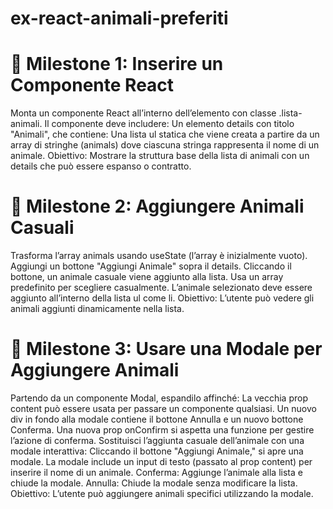 # ex-react-animali-preferiti
# 📌 Milestone 1: Inserire un Componente React
Monta un componente React all’interno dell’elemento con classe .lista-animali.
Il componente deve includere:
Un elemento details con titolo "Animali", che contiene:
Una lista ul statica che viene creata a partire da un array di stringhe (animals) dove ciascuna stringa rappresenta il nome di un animale.
Obiettivo: Mostrare la struttura base della lista di animali con un details che può essere espanso o contratto.
# 📌 Milestone 2: Aggiungere Animali Casuali
Trasforma l’array animals usando useState (l’array è inizialmente vuoto).
Aggiungi un bottone "Aggiungi Animale" sopra il details.
Cliccando il bottone, un animale casuale viene aggiunto alla lista.
Usa un array predefinito per scegliere casualmente.
L’animale selezionato deve essere aggiunto all’interno della lista ul come li.
Obiettivo: L’utente può vedere gli animali aggiunti dinamicamente nella lista.
# 📌 Milestone 3: Usare una Modale per Aggiungere Animali
Partendo da un componente Modal,
espandilo affinché:
La vecchia prop content può essere usata per passare un componente qualsiasi.
Un nuovo div in fondo alla modale contiene il bottone Annulla e un nuovo bottone Conferma.
Una nuova prop onConfirm si aspetta una funzione per gestire l’azione di conferma.
Sostituisci l’aggiunta casuale dell’animale con una modale interattiva:
Cliccando il bottone "Aggiungi Animale," si apre una modale.
La modale include un input di testo (passato al prop content) per inserire il nome di un animale.
Conferma: Aggiunge l’animale alla lista e chiude la modale.
Annulla: Chiude la modale senza modificare la lista.
Obiettivo: L’utente può aggiungere animali specifici utilizzando la modale.

